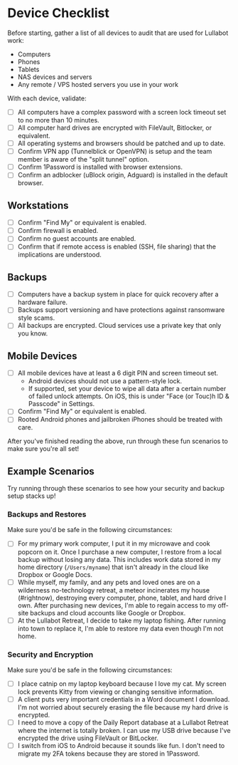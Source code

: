 # Device Checklist

Before starting, gather a list of all devices to audit that are used for Lullabot work:

* Computers
* Phones
* Tablets
* NAS devices and servers
* Any remote / VPS hosted servers you use in your work

With each device, validate:

- [ ] All computers have a complex password with a screen lock timeout set to no more than 10 minutes.
- [ ] All computer hard drives are encrypted with FileVault, Bitlocker, or equivalent.
- [ ] All operating systems and browsers should be patched and up to date.
- [ ] Confirm VPN app (Tunnelblick or OpenVPN) is setup and the team member is aware of the "split tunnel" option.
- [ ] Confirm 1Password is installed with browser extensions.
- [ ] Confirm an adblocker (uBlock origin, Adguard) is installed in the default browser.

## Workstations

- [ ] Confirm "Find My" or equivalent is enabled.
- [ ] Confirm firewall is enabled.
- [ ] Confirm no guest accounts are enabled.
- [ ] Confirm that if remote access is enabled (SSH, file sharing) that the implications are understood.

## Backups

- [ ] Computers have a backup system in place for quick recovery after a hardware failure.
- [ ] Backups support versioning and have protections against ransomware style scams.
- [ ] All backups are encrypted. Cloud services use a private key that only you know.

## Mobile Devices

- [ ] All mobile devices have at least a 6 digit PIN and screen timeout set.
  * Android devices should not use a pattern-style lock.
  * If supported, set your device to wipe all data after a certain number of failed unlock attempts. On iOS, this is under "Face (or Touc)h ID &amp; Passcode" in Settings.
- [ ] Confirm "Find My" or equivalent is enabled.
- [ ] Rooted Android phones and jailbroken iPhones should be treated with care.

After you've finished reading the above, run through these fun scenarios to make sure you're all set!

## Example Scenarios

Try running through these scenarios to see how your security and backup setup stacks up!

### Backups and Restores

Make sure you'd be safe in the following circumstances:

- [ ] For my primary work computer, I put it in my microwave and cook popcorn on it. Once I purchase a new computer, I restore from a local backup without losing any data. This includes work data stored in my home directory (`/Users/myname`) that isn't already in the cloud like Dropbox or Google Docs.
- [ ] While myself, my family, and any pets and loved ones are on a wilderness no-technology retreat, a meteor incinerates my house (#rightnow), destroying every computer, phone, tablet, and hard drive I own. After purchasing new devices, I'm able to regain access to my off-site backups and cloud accounts like Google or Dropbox.
- [ ] At the Lullabot Retreat, I decide to take my laptop fishing. After running into town to replace it, I'm able to restore my data even though I'm not home.

### Security and Encryption

Make sure you'd be safe in the following circumstances:

- [ ] I place catnip on my laptop keyboard because I love my cat. My screen lock prevents Kitty from viewing or changing sensitive information.
- [ ] A client puts very important credentials in a Word document I download. I'm not worried about securely erasing the file because my hard drive is encrypted.
- [ ] I need to move a copy of the Daily Report database at a Lullabot Retreat where the internet is totally broken. I can use my USB drive because I've encrypted the drive using FileVault or BitLocker.
- [ ] I switch from iOS to Android because it sounds like fun. I don't need to migrate my 2FA tokens because they are stored in 1Password.
